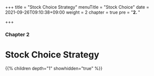 +++
title = "Stock Choice Strategy"
menuTitle = "Stock Choice"
date = 2021-09-26T09:10:38+09:00
weight = 2
chapter = true
pre = "<b>2. </b>"

+++

### Chapter 2

# Stock Choice Strategy

{{% children depth="1" showhidden="true" %}}
